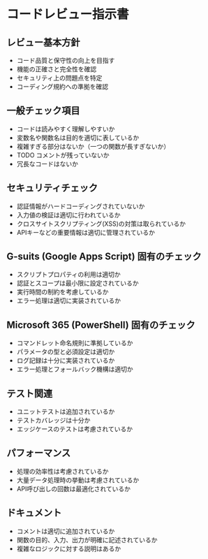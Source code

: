 # コードレビュー指示書

## レビュー基本方針
- コード品質と保守性の向上を目指す
- 機能の正確さと完全性を確認
- セキュリティ上の問題点を特定
- コーディング規約への準拠を確認

## 一般チェック項目
- コードは読みやすく理解しやすいか
- 変数名や関数名は目的を適切に表しているか
- 複雑すぎる部分はないか（一つの関数が長すぎないか）
- TODO コメントが残っていないか
- 冗長なコードはないか

## セキュリティチェック
- 認証情報がハードコーディングされていないか
- 入力値の検証は適切に行われているか
- クロスサイトスクリプティング(XSS)の対策は取られているか
- APIキーなどの重要情報は適切に管理されているか

## G-suits (Google Apps Script) 固有のチェック
- スクリプトプロパティの利用は適切か
- 認証とスコープは最小限に設定されているか
- 実行時間の制約を考慮しているか
- エラー処理は適切に実装されているか

## Microsoft 365 (PowerShell) 固有のチェック
- コマンドレット命名規則に準拠しているか
- パラメータの型と必須設定は適切か
- ログ記録は十分に実装されているか
- エラー処理とフォールバック機構は適切か

## テスト関連
- ユニットテストは追加されているか
- テストカバレッジは十分か
- エッジケースのテストは考慮されているか

## パフォーマンス
- 処理の効率性は考慮されているか
- 大量データ処理時の挙動は考慮されているか
- API呼び出しの回数は最適化されているか

## ドキュメント
- コメントは適切に追加されているか
- 関数の目的、入力、出力が明確に記述されているか
- 複雑なロジックに対する説明はあるか
